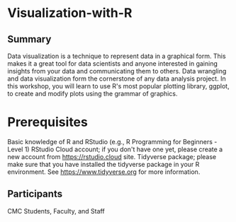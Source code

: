 # Visualization-with-R
## Summary
Data visualization is a technique to represent data in a graphical form. This makes it a great tool for data scientists and anyone interested in gaining insights from your data and communicating them to others. Data wrangling and data visualization form the cornerstone of any data analysis project. In this workshop, you will learn to use R's most popular plotting library, ggplot, to create and modify plots using the grammar of graphics.

# Prerequisites
Basic knowledge of R and RStudio (e.g., R Programming for Beginners - Level 1)
RStudio Cloud account; if you don't have one yet, please create a new account from https://rstudio.cloud site.
Tidyverse package; please make sure that you have installed the tidyverse package in your R environment. See https://www.tidyverse.org for more information.

## Participants
CMC Students, Faculty, and Staff
